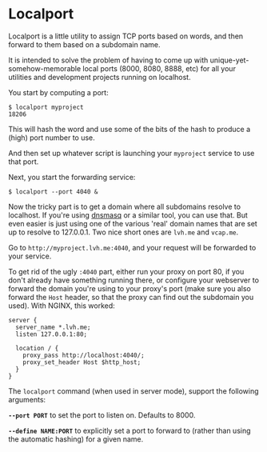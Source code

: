 # Localport

Localport is a little utility to assign TCP ports based on words, and
then forward to them based on a subdomain name.

It is intended to solve the problem of having to come up with
unique-yet-somehow-memorable local ports (8000, 8080, 8888, etc) for
all your utilities and development projects running on localhost.

You start by computing a port:

```
$ localport myproject
18206
```

This will hash the word and use some of the bits of the hash to
produce a (high) port number to use.

And then set up whatever script is launching your `myproject` service
to use that port.

Next, you start the forwarding service:

```
$ localport --port 4040 &
```

Now the tricky part is to get a domain where all subdomains resolve to
localhost. If you're using
[dnsmasq](http://www.thekelleys.org.uk/dnsmasq/doc.html) or a similar
tool, you can use that. But even easier is just using one of the
various 'real' domain names that are set up to resolve to 127.0.0.1.
Two nice short ones are `lvh.me` and `vcap.me`.

Go to `http://myproject.lvh.me:4040`, and your request will be
forwarded to your service.

To get rid of the ugly `:4040` part, either run your proxy on port 80,
if you don't already have something running there, or configure your
webserver to forward the domain you're using to your proxy's port
(make sure you also forward the `Host` header, so that the proxy can
find out the subdomain you used). With NGINX, this worked:

```
server {
  server_name *.lvh.me;
  listen 127.0.0.1:80;

  location / {
    proxy_pass http://localhost:4040/;
	proxy_set_header Host $http_host;
  }
}
```

The `localport` command (when used in server mode), support the
following arguments:

**`--port PORT`** to set the port to listen on. Defaults to 8000.

**`--define NAME:PORT`** to explicitly set a port to forward to
(rather than using the automatic hashing) for a given name.
